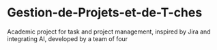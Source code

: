 # Gestion-de-Projets-et-de-T-ches
Academic project for task and project management, inspired by Jira and integrating AI, developed by a team of four
